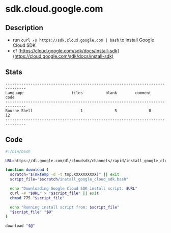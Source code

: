 # sdk.cloud.google.com
 
## Description
* run `curl -s https://sdk.cloud.google.com | bash` to install Google Cloud SDK
* cf [https://cloud.google.com/sdk/docs/install-sdk](https://cloud.google.com/sdk/docs/install-sdk) 
 
 
## Stats
 
```
-------------------------------------------------------------------------------
Language                     files          blank        comment           code
-------------------------------------------------------------------------------
Bourne Shell                     1              5              0             12
-------------------------------------------------------------------------------
```
## Code
 
```bash
#!/bin/bash

URL=https://dl.google.com/dl/cloudsdk/channels/rapid/install_google_cloud_sdk.bash

function download {
  scratch="$(mktemp -d -t tmp.XXXXXXXXXX)" || exit
  script_file="$scratch/install_google_cloud_sdk.bash"

  echo "Downloading Google Cloud SDK install script: $URL"
  curl -# "$URL" > "$script_file" || exit
  chmod 775 "$script_file"

  echo "Running install script from: $script_file"
  "$script_file" "$@"
}

download "$@"
```
